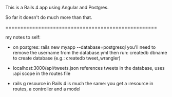 This is a Rails 4 app using Angular and Postgres.

So far it doesn't do much more than that.

===================================================

my notes to self:

- on postgres:
rails new myapp --database=postgresql
you'll need to remove the username from the database.yml 
then run:
createdb dbname
to create database (e.g.: createdb tweet_wrangler)

- localhost:3000/api/tweets.json references tweets in the database, uses :api scope in the routes file

- rails g resource in Rails 4 is much the same:
you get a :resource in routes, a controller and a model


